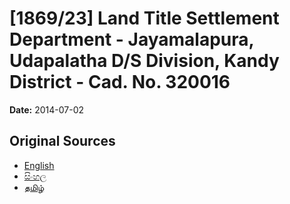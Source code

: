 # [1869/23] Land Title Settlement Department - Jayamalapura, Udapalatha D/S Division, Kandy District - Cad. No. 320016

**Date:** 2014-07-02

## Original Sources

- [English](https://documents.gov.lk/view/extra-gazettes/2014/7/1869-23_E.pdf)
- [සිංහල](https://documents.gov.lk/view/extra-gazettes/2014/7/1869-23_S.pdf)
- [தமிழ்](https://documents.gov.lk/view/extra-gazettes/2014/7/1869-23_T.pdf)
